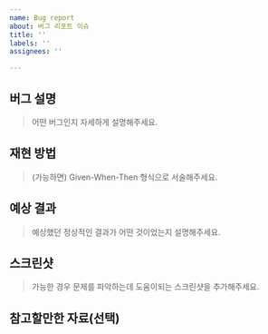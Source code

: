 ```yaml
---
name: Bug report
about: 버그 리포트 이슈
title: ''
labels: ''
assignees: ''

---
```


## 버그 설명

> 어떤 버그인지 자세하게 설명해주세요.

## 재현 방법

> (가능하면) Given-When-Then 형식으로 서술해주세요.

## 예상 결과

> 예상했던 정상적인 결과가 어떤 것이었는지 설명해주세요.

## 스크린샷

> 가능한 경우 문제를 파악하는데 도움이되는 스크린샷을 추가해주세요.

## 참고할만한 자료(선택)

